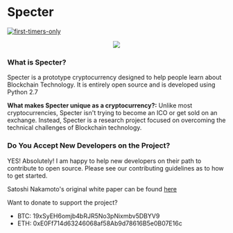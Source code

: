 # Specter
[![first-timers-only](http://img.shields.io/badge/first--timers--only-friendly-blue.svg?style=flat-square)](http://www.firsttimersonly.com/)
<p align="center">
  <img src=https://github.com/frichetten/specter/raw/master/specter.png />
</p>

### What is Specter?
Specter is a prototype cryptocurrency designed to help people learn about Blockchain Technology. It is entirely open source and is developed using Python 2.7

**What makes Specter unique as a cryptocurrency?:** Unlike most cryptocurrencies, Specter isn't trying to become an ICO or get sold on an exchange. Instead, Specter is a research project focused on overcoming the technical challenges of Blockchain technology.

### Do You Accept New Developers on the Project?
YES! Absolutely! I am happy to help new developers on their path to contribute to open source. Please see our contributing guidelines as to how to get started.

Satoshi Nakamoto's original white paper can be found [here](https://bitcoin.org/bitcoin.pdf)

Want to donate to support the project? 
* BTC: 19xSyEH6omjb4bRJR5No3pNixmbv5DBYV9
* ETH: 0xE0Ff714d63246068af58Ab9d78616B5e0B07E16c
